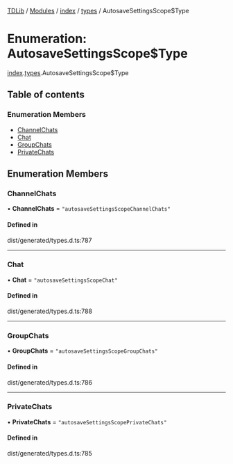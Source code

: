 [TDLib](../README.md) / [Modules](../modules.md) / [index](../modules/index.md) / [types](../modules/index.types.md) / AutosaveSettingsScope$Type

# Enumeration: AutosaveSettingsScope$Type

[index](../modules/index.md).[types](../modules/index.types.md).AutosaveSettingsScope$Type

## Table of contents

### Enumeration Members

- [ChannelChats](index.types.AutosaveSettingsScope_Type.md#channelchats)
- [Chat](index.types.AutosaveSettingsScope_Type.md#chat)
- [GroupChats](index.types.AutosaveSettingsScope_Type.md#groupchats)
- [PrivateChats](index.types.AutosaveSettingsScope_Type.md#privatechats)

## Enumeration Members

### ChannelChats

• **ChannelChats** = ``"autosaveSettingsScopeChannelChats"``

#### Defined in

dist/generated/types.d.ts:787

___

### Chat

• **Chat** = ``"autosaveSettingsScopeChat"``

#### Defined in

dist/generated/types.d.ts:788

___

### GroupChats

• **GroupChats** = ``"autosaveSettingsScopeGroupChats"``

#### Defined in

dist/generated/types.d.ts:786

___

### PrivateChats

• **PrivateChats** = ``"autosaveSettingsScopePrivateChats"``

#### Defined in

dist/generated/types.d.ts:785
